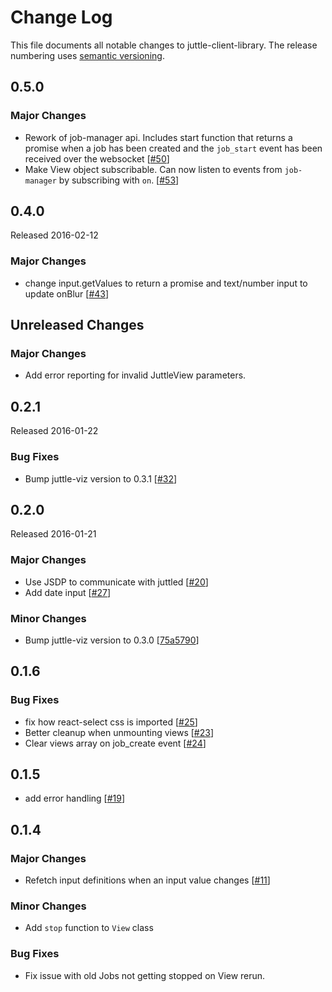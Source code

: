 # Change Log
This file documents all notable changes to juttle-client-library. The release numbering uses [semantic versioning](http://semver.org).

## 0.5.0 

### Major Changes
- Rework of job-manager api. Includes start function that returns a promise when a job has been created and the `job_start` event has been received 
over the websocket [[#50](https://github.com/juttle/juttle-client-library/pull/50)]
- Make View object subscribable. Can now listen to events from `job-manager` by subscribing with `on`. [[#53](https://github.com/juttle/juttle-client-library/pull/53)]

## 0.4.0

Released 2016-02-12

### Major Changes
- change input.getValues to return a promise and text/number input to update onBlur [[#43](https://github.com/juttle/juttle-client-library/pull/43)]


## Unreleased Changes

### Major Changes
- Add error reporting for invalid JuttleView parameters.

## 0.2.1

Released 2016-01-22

### Bug Fixes
- Bump juttle-viz version to 0.3.1 [[#32](https://github.com/juttle/juttle-client-library/pull/32)]

## 0.2.0

Released 2016-01-21

### Major Changes

- Use JSDP to communicate with juttled [[#20](https://github.com/juttle/juttle-client-library/pull/20)]
- Add date input [[#27](https://github.com/juttle/juttle-client-library/pull/27)]

### Minor Changes

- Bump juttle-viz version to 0.3.0 [[75a5790](https://github.com/juttle/juttle-client-library/commit/75a5790ac7fb7ed7db9ea157f3b8909069ce4152)]

## 0.1.6

### Bug Fixes

- fix how react-select css is imported [[#25](https://github.com/juttle/juttle-client-library/pull/25)]
- Better cleanup when unmounting views [[#23](https://github.com/juttle/juttle-client-library/pull/23)]
- Clear views array on job_create event [[#24](https://github.com/juttle/juttle-client-library/pull/24)]

## 0.1.5

- add error handling [[#19](https://github.com/juttle/juttle-client-library/pull/19)]

## 0.1.4

### Major Changes

- Refetch input definitions when an input value changes [[#11](https://github.com/juttle/juttle-client-library/pull/11)]

### Minor Changes

- Add `stop` function to `View` class

### Bug Fixes

- Fix issue with old Jobs not getting stopped on View rerun.
